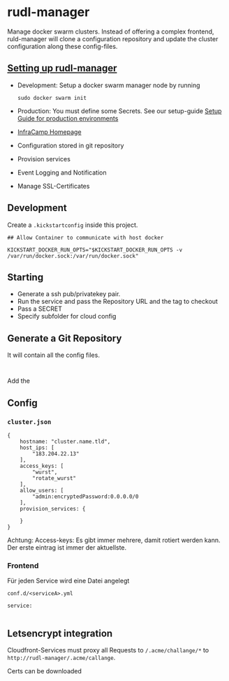 # rudl-manager

Manage docker swarm clusters. Instead of offering a complex frontend,
ruld-manager will clone a configuration repository and update the
cluster configuration along these config-files.

## [Setting up rudl-manager](doc/setup/setup.md)

- Development: Setup a docker swarm manager node by running
  ```
  sudo docker swarm init
  ```

- Production: You must define some Secrets. See our setup-guide
  [Setup Guide for production environments](doc/setup/production.md)







- [InfraCamp Homepage](http://infracamp.org)
- Configuration stored in git repository
- Provision services
- Event Logging and Notification
- Manage SSL-Certificates



## Development

Create a `.kickstartconfig` inside this project.

```
## Allow Container to communicate with host docker

KICKSTART_DOCKER_RUN_OPTS="$KICKSTART_DOCKER_RUN_OPTS -v /var/run/docker.sock:/var/run/docker.sock"
```

## Starting

- Generate a ssh pub/privatekey pair.
- Run the service and pass the Repository URL and the tag to checkout
- Pass a SECRET
- Specify subfolder for cloud config

## Generate a Git Repository

It will contain all the config files.
```


```

Add the 


## Config

### `cluster.json`

```
{
    hostname: "cluster.name.tld",
    host_ips: [
        "183.204.22.13"
    ],
    access_keys: [
        "wurst",
        "rotate_wurst"
    ],
    allow_users: [
        "admin:encryptedPassword:0.0.0.0/0
    ],
    provision_services: {
        
    }
}
```
Achtung: Access-keys: Es gibt immer mehrere, damit rotiert werden kann.
Der erste eintrag ist immer der aktuellste.

### Frontend

Für jeden Service wird eine Datei angelegt

`conf.d/<serviceA>.yml`
```
service:
    

```


## Letsencrypt integration

Cloudfront-Services must proxy all Requests to `/.acme/challange/*` to `http://rudl-manager/.acme/callange`.

Certs can be downloaded 





